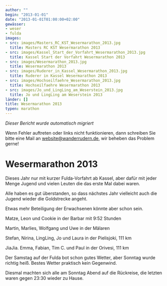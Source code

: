 ```yaml
---
author: ""
begin: "2013-01-01"
date: "2013-01-01T01:00:00+02:00"
gewässer:
- weser
- fulda
images:
- src: images/Masters_RC_KST_Wesermarathon_2013.jpg
  title: Masters RC KST Wesermarathon 2013
- src: images/Kassel_Start_der_Vorfahrt_Wesermarathon_2013.jpg
  title: Kassel Start der Vorfahrt Wesermarathon 2013
- src: images/Wesermarathon_2013.jpg
  title: Wesermarathon 2013
- src: images/Ruderer_in_Kassel_Wesermarathon_2013.jpg
  title: Ruderer in Kassel Wesermarathon 2013
- src: images/Hochseilfaehre_Wesermarathon_2013.jpg
  title: Hochseilfaehre Wesermarathon 2013
- src: images/Jo_und_LingLing_am_Weserstein_2013.jpg
  title: Jo und LingLing am Weserstein 2013
länder: []
title: Wesermarathon 2013
typen: marathon
---
```



*Dieser Bericht wurde automatisch migriert*

Wenn Fehler auftreten oder links nicht funktionieren, dann schreiben Sie bitte eine Mail an website@wanderrudern.de, wir beheben das Problem gerne!



# Wesermarathon 2013


Dieses Jahr nur mit kurzer Fulda-Vorfahrt ab Kassel, aber dafür mit jeder Menge Jugend und vielen Leuten die das erste Mal dabei waren.

Alle haben es gut überstanden, so dass nächstes Jahr vielleicht auch die Jugend wieder die Goldstrecke angeht.

Etwas mehr Beteiligung der Erwachsenen könnte aber schon sein.

Matze, Leon und Cookie in der Barbar mit 9:52 Stunden

Martin, Marlies, Wolfgang und Uwe in der Mälaren

Stefan, Nirina, LingLing, Jo und Laura in der Pielisjoki, 111 km

JiaJia. Emma, Fabian, Tim C. und Paul in der Orivesi, 111 km

Der Samstag auf der Fulda bot schon gutes Wetter, aber Sonntag wurde richtig heiß. Bestes Wetter praktisch kein Gegenwind.

Diesmal machten sich alle am Sonntag Abend auf die Rückreise, die letzten waren gegen 23:30 wieder zu Hause.

